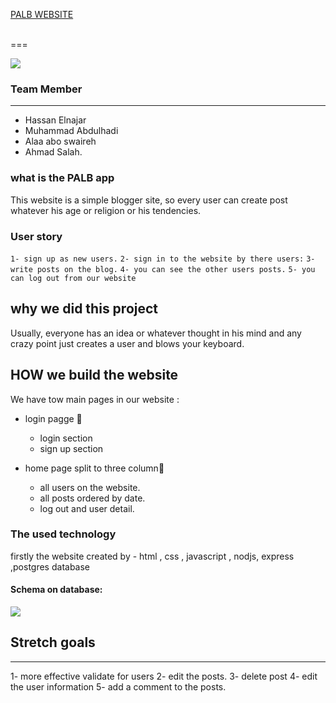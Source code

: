 
[PALB WEBSITE](https://palb.herokuapp.com/)

<br>
===

![](https://i.imgur.com/qJF5rRZ.png)
</br>

### Team Member
---
* Hassan Elnajar
* Muhammad Abdulhadi
* Alaa abo swaireh
* Ahmad Salah.
 
### what is the PALB app

This website is a simple blogger site, so every user can create post whatever his age or religion or his tendencies.

### User story
`
1- sign up as new users. `
`2- sign in to the website by there users:`
`3- write posts on the blog.`
`4- you can see the other users posts.`
`5- you can log out from our website
`
## why we did this project

Usually, everyone has an idea or whatever thought in his mind and any crazy point just creates a user and blows your keyboard.


## HOW we build the website

We have tow main pages in our website :
- login pagge  :100:  
    - login section
    - sign up section

- home page split to three column:100: 
    - all users on the website.
    - all posts ordered by date.
    - log out and user detail.

### The used technology 
firstly the website created by 
    - html , css , javascript ,  nodjs, express ,postgres database


#### Schema on database:
![](https://i.imgur.com/u8s9xA3.png)

## Stretch goals
---
 1- more effective validate for users
 2- edit the posts.
 3- delete post
 4- edit the user information
 5- add a comment to the posts.
 

